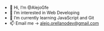 - 👋 Hi, I’m @AlejoGfe
- 👀 I’m interested in Web Developing
- 🌱 I’m currently learning JavaScript and Git
- 📫 Email me -> alejo.orellanodev@gmail.com

<!---
AlejoGfe/AlejoGfe is a ✨ special ✨ repository because its `README.md` (this file) appears on your GitHub profile.
You can click the Preview link to take a look at your changes.
--->

